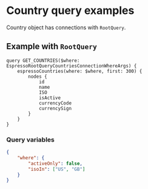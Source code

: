 # Country query examples

Country object has connections with `RootQuery`.

## Example with `RootQuery`

```gql
query GET_COUNTRIES($where: EspressoRootQueryCountriesConnectionWhereArgs) {
	espressoCountries(where: $where, first: 300) {
		nodes {
			id
			name
			ISO
			isActive
			currencyCode
			currencySign
		}
	}
}
```

### Query variables

```json
{
	"where": {
		"activeOnly": false,
		"isoIn": ["US", "GB"]
	}
}
```
